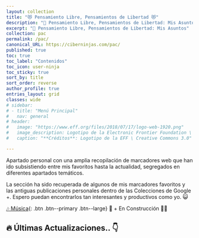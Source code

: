 ```yaml
---
layout: collection
title: "😻 Pensamiento Libre, Pensamientos de Libertad 😻"
description: "📰 Pensamiento Libre, Pensamientos de Libertad: Mis Asuntos"
excerpt: "📰 Pensamiento Libre, Pensamientos de Libertad: Mis Asuntos"
collection: pac
permalink: /pac/
canonical_URL: https://ciberninjas.com/pac/
published: true
toc: true
toc_label: "Contenidos"
toc_icon: user-ninja
toc_sticky: true
sort_by: title
sort_order: reverse
author_profile: true
entries_layout: grid
classes: wide
# sidebar:
# - title: "Menú Principal"
#   nav: general
# header:
#   image: "https://www.eff.org/files/2018/07/17/logo-web-1920.png"
#   image_description: Logotipo de la Electronic Frontier Foundation \ Visto en Ciberninjas
#   caption: "**Créditos**: Logotipo de la EFF \ Creative Commons 3.0"

---
```


<!-- -->
Apartado personal con una amplia recopilación de marcadores web que han ido subsistiendo entre mis favoritos hasta la actualidad, segregados en diferentes apartados temáticos.

La sección ha sido recuperada de algunos de mis marcadores favoritos y las antiguas publicaciones personales dentro de las Colecciones de Google +. Espero puedan encontrarlos tan interesantes y productivos como yo. 😺

[🎶 Música](/categoria/#m%C3%BAsica "Categoría de Música"){: .btn .btn--primary .btn--large} 🚧 + En Construcción 👷‍♂️
<!-- -->

## 🔥 Últimas Actualizaciones.. 👇
